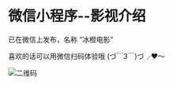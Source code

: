 # 微信小程序--影视介绍
已在微信上发布，名称 “冰橙电影”

喜欢的话可以用微信扫码体验哦 (づ￣3￣)づ╭❤～

![二维码](https://github.com/NameLi/wechat-app-movie/blob/master/qrcode.jpg)
